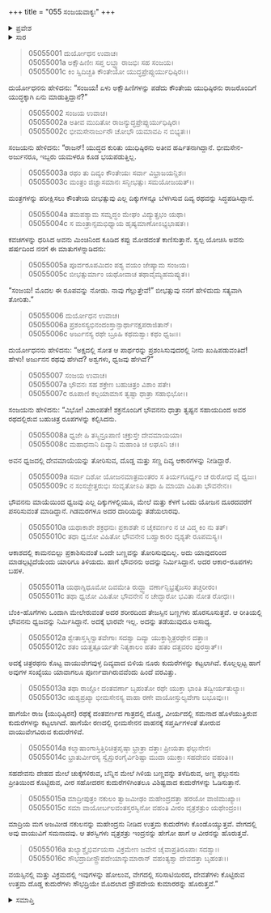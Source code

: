 +++
title = "055 ಸಂಜಯವಾಕ್ಯಃ"
+++

<details><summary>ಪ್ರವೇಶ</summary>


।।   ಓಂ ಓಂ ನಮೋ ನಾರಾಯಣಾಯ।।   ಶ್ರೀ ವೇದವ್ಯಾಸಾಯ ನಮಃ ।।

ಶ್ರೀ ಕೃಷ್ಣದ್ವೈಪಾಯನ ವೇದವ್ಯಾಸ ವಿರಚಿತ  

**ಶ್ರೀ ಮಹಾಭಾರತ**

**ಉದ್ಯೋಗ ಪರ್ವ**

**ಯಾನಸಂಧಿ ಪರ್ವ**

**ಅಧ್ಯಾಯ 55**

</details>


<details><summary>ಸಾರ</summary>

“ಏಳು ಅಕ್ಷೌಹಿಣಿಗಳನ್ನು ಪಡೆದು ಕೌಂತೇಯ ಯುಧಿಷ್ಠಿರನು ರಾಜರೊಂದಿಗೆ ಯುದ್ಧಕ್ಕಾಗಿ ಏನು ಮಾಡುತ್ತಿದ್ದಾನೆ?” ಎಂದು ದುರ್ಯೋಧನನು ಕೇಳಲು ಸಂಜಯನು ಪಾಂಡವರ ರಥಗಳನ್ನು ವರ್ಣಿಸಿದುದು (1-16).

</details>


> 05055001 ದುರ್ಯೋಧನ ಉವಾಚ।  
05055001a ಅಕ್ಷೌಹಿಣೀಃ ಸಪ್ತ ಲಬ್ಧ್ವಾ ರಾಜಭಿಃ ಸಹ ಸಂಜಯ।   
05055001c ಕಿಂ ಸ್ವಿದಿಚ್ಚತಿ ಕೌಂತೇಯೋ ಯುದ್ಧಪ್ರೇಪ್ಸುರ್ಯುಧಿಷ್ಠಿರಃ।।

ದುರ್ಯೋಧನನು ಹೇಳಿದನು: “ಸಂಜಯ! ಏಳು ಅಕ್ಷೌಹಿಣಿಗಳನ್ನು ಪಡೆದು ಕೌಂತೇಯ ಯುಧಿಷ್ಠಿರನು ರಾಜರೊಂದಿಗೆ ಯುದ್ಧಕ್ಕಾಗಿ ಏನು ಮಾಡುತ್ತಿದ್ದಾನೆ?”

> 05055002 ಸಂಜಯ ಉವಾಚ।   
05055002a ಅತೀವ ಮುದಿತೋ ರಾಜನ್ಯುದ್ಧಪ್ರೇಪ್ಸುರ್ಯುಧಿಷ್ಠಿರಃ।  
05055002c ಭೀಮಸೇನಾರ್ಜುನೌ ಚೋಭೌ ಯಮಾವಪಿ ನ ಬಿಭ್ಯತಃ।।

ಸಂಜಯನು ಹೇಳಿದನು: “ರಾಜನ್! ಯುದ್ಧದ ಕುರಿತು ಯುಧಿಷ್ಠಿರನು ಅತೀವ ಹರ್ಷಿತನಾಗಿದ್ದಾನೆ. ಭೀಮಸೇನ-ಅರ್ಜುನರೂ, ಇಬ್ಬರು ಯಮಳರೂ ಕೂಡ ಭಯಪಡುತ್ತಿಲ್ಲ.

> 05055003a ರಥಂ ತು ದಿವ್ಯಂ ಕೌಂತೇಯಃ ಸರ್ವಾ ವಿಭ್ರಾಜಯನ್ದಿಶಃ।  
05055003c ಮಂತ್ರಂ ಜಿಜ್ಞಾಸಮಾನಃ ಸನ್ಭೀಭತ್ಸುಃ ಸಮಯೋಜಯತ್।।

ಮಂತ್ರಗಳನ್ನು ಪರೀಕ್ಷಿಸಲು ಕೌಂತೇಯ ಬೀಭತ್ಸುವು ಎಲ್ಲ ದಿಕ್ಕುಗಳನ್ನೂ ಬೆಳಗಿಸುವ ದಿವ್ಯ ರಥವನ್ನು ಸಿದ್ಧಪಡಿಸಿದ್ದಾನೆ.

> 05055004a ತಮಪಶ್ಯಾಮ ಸಮ್ನದ್ಧಂ ಮೇಘಂ ವಿದ್ಯುತ್ಪ್ರಭಂ ಯಥಾ।  
05055004c ಸ ಮಂತ್ರಾನ್ಸಮಭಿಧ್ಯಾಯ ಹೃಷ್ಯಮಾಣೋಽಭ್ಯಭಾಷತ।।

ಕವಚಗಳನ್ನು ಧರಿಸಿದ ಅವನು ಮಿಂಚಿನಿಂದ ಕೂಡಿದ ಕಪ್ಪು ಮೋಡದಂತೆ ಕಾಣಿಸುತ್ತಾನೆ. ಸ್ವಲ್ಪ ಯೋಚಿಸಿ ಅವನು ಹರ್ಷದಿಂದ ನನಗೆ ಈ ಮಾತುಗಳನ್ನಾಡಿದನು:

> 05055005a ಪೂರ್ವರೂಪಮಿದಂ ಪಶ್ಯ ವಯಂ ಜೇಷ್ಯಾಮ ಸಂಜಯ।   
05055005c ಬೀಭತ್ಸುರ್ಮಾಂ ಯಥೋವಾಚ ತಥಾವೈಮ್ಯಹಮಪ್ಯುತ।।

“ಸಂಜಯ! ಮೊದಲ ಈ ರೂಪವನ್ನು ನೋಡು. ನಾವು ಗೆಲ್ಲುತ್ತೇವೆ!” ಬೀಭತ್ಸುವು ನನಗೆ ಹೇಳಿದುದು ಸತ್ಯವಾಗಿ ತೋರಿತು.”

> 05055006 ದುರ್ಯೋಧನ ಉವಾಚ।  
05055006a ಪ್ರಶಂಸಸ್ಯಭಿನಂದಂಸ್ತಾನ್ಪಾರ್ಥಾನಕ್ಷಪರಾಜಿತಾನ್।  
05055006c ಅರ್ಜುನಸ್ಯ ರಥೇ ಬ್ರೂಹಿ ಕಥಮಶ್ವಾಃ ಕಥಂ ಧ್ವಜಃ।।

ದುರ್ಯೋಧನನು ಹೇಳಿದನು: “ಅಕ್ಷದಲ್ಲಿ ಸೋತ ಆ ಪಾರ್ಥರನ್ನು ಪ್ರಶಂಸಿಸುವುದರಲ್ಲಿ ನೀನು ಖುಷಿಪಡುವಂತಿದೆ! ಹೇಳು! ಅರ್ಜುನನ ರಥವು ಹೇಗಿದೆ? ಅಶ್ವಗಳು, ಧ್ವಜವು ಹೇಗಿವೆ?”

> 05055007 ಸಂಜಯ ಉವಾಚ।  
05055007a ಭೌವನಃ ಸಹ ಶಕ್ರೇಣ ಬಹುಚಿತ್ರಂ ವಿಶಾಂ ಪತೇ।  
05055007c ರೂಪಾಣಿ ಕಲ್ಪಯಾಮಾಸ ತ್ವಷ್ಟಾ ಧಾತ್ರಾ ಸಹಾಭಿಭೋ।।

ಸಂಜಯನು ಹೇಳಿದನು: “ವಿಭೋ! ವಿಶಾಂಪತೇ! ಶಕ್ರನೊಂದಿಗೆ ಭೌವನನು ಧಾತ್ರಾ ತ್ವಷ್ಟನ ಸಹಾಯದಿಂದ ಅವರ ರಥದಲ್ಲಿರುವ ಬಹುಚಿತ್ರ ರೂಪಗಳನ್ನು ಕಲ್ಪಿಸಿದನು.

> 05055008a ಧ್ವಜೇ ಹಿ ತಸ್ಮಿನ್ರೂಪಾಣಿ ಚಕ್ರುಸ್ತೇ ದೇವಮಾಯಯಾ।  
05055008c ಮಹಾಧನಾನಿ ದಿವ್ಯಾನಿ ಮಹಾಂತಿ ಚ ಲಘೂನಿ ಚ।।

ಅವನ ಧ್ವಜದಲ್ಲಿ ದೇವಮಾಯೆಯನ್ನು ತೋರಿಸುವ, ದೊಡ್ಡ ಮತ್ತು ಸಣ್ಣ ದಿವ್ಯ ಆಕಾರಗಳನ್ನು ನೀಡಿದ್ದಾರೆ.

> 05055009a ಸರ್ವಾ ದಿಶೋ ಯೋಜನಮಾತ್ರಮಂತರಂ
	ಸ ತಿರ್ಯಗೂರ್ಧ್ವಂ ಚ ರುರೋಧ ವೈ ಧ್ವಜಃ।  
> 05055009c ನ ಸಂಸಜ್ಜೇತ್ತರುಭಿಃ ಸಂವೃತೋಽಪಿ
	ತಥಾ ಹಿ ಮಾಯಾ ವಿಹಿತಾ ಭೌವನೇನ।।  

ಭೌವನನು ಮಾಯೆಯಿಂದ ಧ್ವಜವು ಎಲ್ಲ ದಿಕ್ಕುಗಳಲ್ಲಿಯೂ, ಮೇಲೆ ಮತ್ತು ಕೆಳಗೆ ಒಂದು ಯೋಜನ ದೂರದವರೆಗೆ ಪಸರಿಸುವಂತೆ ಮಾಡಿದ್ದಾನೆ. ಗಿಡಮರಗಳೂ ಅದರ ದಾರಿಯನ್ನು ತಡೆಯಲಾರವು.

> 05055010a ಯಥಾಕಾಶೇ ಶಕ್ರಧನುಃ ಪ್ರಕಾಶತೇ
	ನ ಚೈಕವರ್ಣಂ ನ ಚ ವಿದ್ಮ ಕಿಂ ನು ತತ್।  
> 05055010c ತಥಾ ಧ್ವಜೋ ವಿಹಿತೋ ಭೌವನೇನ
	ಬಹ್ವಾಕಾರಂ ದೃಶ್ಯತೇ ರೂಪಮಸ್ಯ।।   

ಆಕಾಶದಲ್ಲಿ ಕಾಮನಬಿಲ್ಲು ಪ್ರಕಾಶಿಸುವಂತೆ ಒಂದೇ ಬಣ್ಣವನ್ನು ತೋರಿಸುವುದಿಲ್ಲ. ಅದು ಯಾವುದರಿಂದ ಮಾಡಲ್ಪಟ್ಟಿದೆಯೆಂದು ಯಾರಿಗೂ ತಿಳಿಯದು. ಹಾಗೆ ಭೌವನನು ಅದನ್ನು ನಿರ್ಮಿಸಿದ್ದಾನೆ. ಅದರ ಆಕಾರ-ರೂಪಗಳು ಬಹಳ.

> 05055011a ಯಥಾಗ್ನಿಧೂಮೋ ದಿವಮೇತಿ ರುದ್ಧ್ವಾ
	ವರ್ಣಾನ್ಬಿಭ್ರತ್ತೈಜಸಂ ತಚ್ಚರೀರಂ।  
> 05055011c ತಥಾ ಧ್ವಜೋ ವಿಹಿತೋ ಭೌವನೇನ
	ನ ಚೇದ್ಭಾರೋ ಭವಿತಾ ನೋತ ರೋಧಃ।।  

ಬೆಂಕಿ-ಹೊಗೆಗಳು ಒಂದಾಗಿ ಮೇಲೇರುವಂತೆ ಅದರ ಶರೀರದಿಂದ ತೇಜಸ್ಸಿನ ಬಣ್ಣಗಳು ಹೊರಸೂಸುತ್ತವೆ. ಆ ರೀತಿಯಲ್ಲಿ ಭೌವನನು ಧ್ವಜವನ್ನು ನಿರ್ಮಿಸಿದ್ದಾನೆ. ಅದಕ್ಕೆ ಭಾರವೇ ಇಲ್ಲ. ಅದನ್ನು ತಡೆಯುವುದೂ ಅಸಾಧ್ಯ.

> 05055012a ಶ್ವೇತಾಸ್ತಸ್ಮಿನ್ವಾತವೇಗಾಃ ಸದಶ್ವಾ
	ದಿವ್ಯಾ ಯುಕ್ತಾಶ್ಚಿತ್ರರಥೇನ ದತ್ತಾಃ।  
> 05055012c ಶತಂ ಯತ್ತತ್ಪೂರ್ಯತೇ ನಿತ್ಯಕಾಲಂ
	ಹತಂ ಹತಂ ದತ್ತವರಂ ಪುರಸ್ತಾತ್।।  

ಅದಕ್ಕೆ ಚಿತ್ರರಥನು ಕೊಟ್ಟ ವಾಯುವೇಗವುಳ್ಳ ದಿವ್ಯವಾದ ಬಿಳಿಯ ನೂರು ಕುದುರೆಗಳನ್ನು ಕಟ್ಟಲಾಗಿವೆ. ಕೊಲ್ಲಲ್ಪಟ್ಟ ಹಾಗೆ ಅವುಗಳ ಸಂಖ್ಯೆಯು ಯಾವಾಗಲೂ ಪೂರ್ಣವಾಗಿರುವವೆಂದು ಹಿಂದೆ ವರವಿತ್ತು.

> 05055013a ತಥಾ ರಾಜ್ಞೋ ದಂತವರ್ಣಾ ಬೃಹಂತೋ
	ರಥೇ ಯುಕ್ತಾ ಭಾಂತಿ ತದ್ವೀರ್ಯತುಲ್ಯಾಃ।  
> 05055013c ಋಶ್ಯಪ್ರಖ್ಯಾ ಭೀಮಸೇನಸ್ಯ ವಾಹಾ
	ರಣೇ ವಾಯೋಸ್ತುಲ್ಯವೇಗಾ ಬಭೂವುಃ।।  

ಹಾಗೆಯೇ ರಾಜ (ಯುಧಿಷ್ಠಿರನ) ರಥಕ್ಕೆ ದಂತವರ್ಣದ ಗಾತ್ರದಲ್ಲಿ ದೊಡ್ಡ, ವೀರ್ಯದಲ್ಲಿ ಸಮನಾದ ಹೊಳೆಯುತ್ತಿರುವ ಕುದುರೆಗಳನ್ನು ಕಟ್ಟಲಾಗಿದೆ. ಹಾಗೆಯೇ ರಣದಲ್ಲಿ ಭೀಮಸೇನನ ವಾಹನಕ್ಕೆ ಸಪ್ತರ್ಷಿಗಳಂತೆ ತೋರುವ ವಾಯುವೇಗವಿರುವ ಕುದುರೆಗಳಿವೆ.

> 05055014a ಕಲ್ಮಾಷಾಂಗಾಸ್ತಿತ್ತಿರಿಚಿತ್ರಪೃಷ್ಠಾ
	ಭ್ರಾತ್ರಾ ದತ್ತಾಃ ಪ್ರೀಯತಾ ಫಲ್ಗುನೇನ।  
> 05055014c ಭ್ರಾತುರ್ವೀರಸ್ಯ ಸ್ವೈಸ್ತುರಂಗೈರ್ವಿಶಿಷ್ಟಾ
	ಮುದಾ ಯುಕ್ತಾಃ ಸಹದೇವಂ ವಹಂತಿ।।  

ಸಹದೇವನು ದೇಹದ ಮೇಲೆ ಚುಕ್ಕೆಗಳಿರುವ, ಬೆನ್ನಿನ ಮೇಲೆ ಗಿಳಿಯ ಬಣ್ಣವನ್ನು ತಳೆದಿರುವ, ಅಣ್ಣ ಫಲ್ಗುನನು ಪ್ರೀತಿಯಿಂದ ಕೊಟ್ಟಿರುವ, ವೀರ ಸಹೋದರನ ಕುದುರೆಗಳಿಗಿಂತಲೂ ವಿಶಿಷ್ಟವಾದ ಕುದುರೆಗಳನ್ನು ಓಡಿಸುತ್ತಾನೆ.

> 05055015a ಮಾದ್ರೀಪುತ್ರಂ ನಕುಲಂ ತ್ವಾಜಮೀಢಂ
	ಮಹೇಂದ್ರದತ್ತಾ ಹರಯೋ ವಾಜಿಮುಖ್ಯಾಃ।  
> 05055015c ಸಮಾ ವಾಯೋರ್ಬಲವಂತಸ್ತರಸ್ವಿನೋ
	ವಹಂತಿ ವೀರಂ ವೃತ್ರಶತ್ರುಂ ಯಥೇಂದ್ರಂ।।  

ಮಾದ್ರಿಯ ಮಗ ಅಜಮೀಡ ನಕುಲನನ್ನು ಮಹೇಂದ್ರನು ನೀಡಿದ ಉತ್ತಮ ಕುದುರೆಗಳು ಕೊಂಡೊಯ್ಯುತ್ತವೆ. ವೇಗದಲ್ಲಿ ಅವು ವಾಯುವಿಗೆ ಸಮನಾದವು. ಆ ತರಸ್ವಿಗಳು ವೃತ್ರಶತ್ರು ಇಂದ್ರನನ್ನು ಹೇಗೋ ಹಾಗೆ ಆ ವೀರನನ್ನು ಹೊರುತ್ತವೆ.

> 05055016a ತುಲ್ಯಾಶ್ಚೈಭಿರ್ವಯಸಾ ವಿಕ್ರಮೇಣ
	ಜವೇನ ಚೈವಾಪ್ರತಿರೂಪಾಃ ಸದಶ್ವಾಃ।  
> 05055016c ಸೌಭದ್ರಾದೀನ್ದ್ರೌಪದೇಯಾನ್ಕುಮಾರಾನ್
	ವಹಂತ್ಯಶ್ವಾ ದೇವದತ್ತಾ ಬೃಹಂತಃ।।  

ವಯಸ್ಸಿನಲ್ಲಿ ಮತ್ತು ವಿಕ್ರಮದಲ್ಲಿ ಇವುಗಳನ್ನು ಹೋಲುವ, ವೇಗದಲ್ಲಿ ಸರಿಸಾಟಿಯಿರದ, ದೇವತೆಗಳು ಕೊಟ್ಟಿರುವ ಉತ್ತಮ ದೊಡ್ಡ ಕುದುರೆಗಳು ಸೌಭದ್ರಿಯೇ ಮೊದಲಾದ ದ್ರೌಪದೇಯ ಕುಮಾರರನ್ನು ಹೊರುತ್ತವೆ.”


<details><summary>ಸಮಾಪ್ತಿ</summary>


ಇತಿ ಶ್ರೀ ಮಹಾಭಾರತೇ ಉದ್ಯೋಗ ಪರ್ವಣಿ ಯಾನಸಂಧಿ ಪರ್ವಣಿ ಸಂಜಯವಾಕ್ಯೇ ಪಂಚಪಂಚಾಶತ್ತಮೋಽಧ್ಯಾಯಃ।  
ಇದು ಶ್ರೀ ಮಹಾಭಾರತದಲ್ಲಿ ಉದ್ಯೋಗ ಪರ್ವದಲ್ಲಿ ಯಾನಸಂಧಿ ಪರ್ವದಲ್ಲಿ ಸಂಜಯವಾಕ್ಯದಲ್ಲಿ ಐವತ್ತೈದನೆಯ ಅಧ್ಯಾಯವು.


</details>
